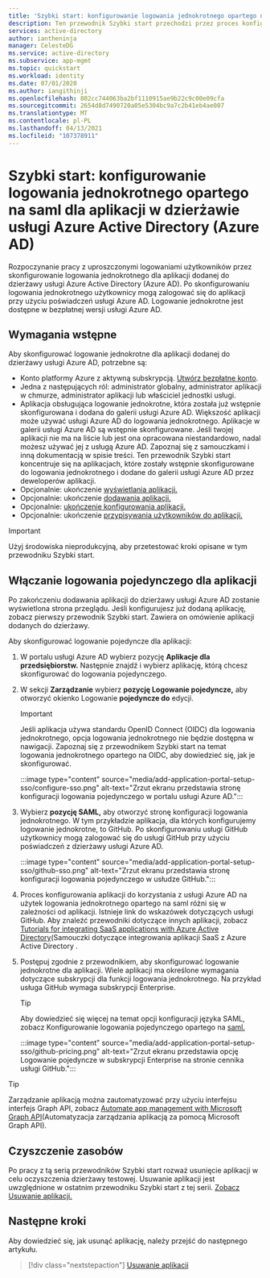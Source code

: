 ```yaml
---
title: 'Szybki start: konfigurowanie logowania jednokrotnego opartego na saml dla aplikacji w dzierżawie usługi Azure Active Directory (Azure AD)'
description: Ten przewodnik Szybki start przechodzi przez proces konfigurowania logowania jednokrotnego (SSO) opartego na saml dla aplikacji w dzierżawie usługi Azure Active Directory (Azure AD).
services: active-directory
author: iantheninja
manager: CelesteDG
ms.service: active-directory
ms.subservice: app-mgmt
ms.topic: quickstart
ms.workload: identity
ms.date: 07/01/2020
ms.author: iangithinji
ms.openlocfilehash: 802cc744063ba2bf1110915ae9b22c9c00e09cfa
ms.sourcegitcommit: 2654d8d7490720a05e5304bc9a7c2b41eb4ae007
ms.translationtype: MT
ms.contentlocale: pl-PL
ms.lasthandoff: 04/13/2021
ms.locfileid: "107378911"
---
```

# <a name="quickstart-set-up-saml-based-single-sign-on-sso-for-an-application-in-your-azure-active-directory-azure-ad-tenant"></a>Szybki start: konfigurowanie logowania jednokrotnego opartego na saml dla aplikacji w dzierżawie usługi Azure Active Directory (Azure AD)

Rozpoczynanie pracy z uproszczonymi logowaniami użytkowników przez skonfigurowanie logowania jednokrotnego dla aplikacji dodanej do dzierżawy usługi Azure Active Directory (Azure AD). Po skonfigurowaniu logowania jednokrotnego użytkownicy mogą zalogować się do aplikacji przy użyciu poświadczeń usługi Azure AD. Logowanie jednokrotne jest dostępne w bezpłatnej wersji usługi Azure AD.

## <a name="prerequisites"></a>Wymagania wstępne

Aby skonfigurować logowanie jednokrotne dla aplikacji dodanej do dzierżawy usługi Azure AD, potrzebne są:

- Konto platformy Azure z aktywną subskrypcją. [Utwórz bezpłatne konto](https://azure.microsoft.com/free/?WT.mc_id=A261C142F).
- Jedna z następujących ról: administrator globalny, administrator aplikacji w chmurze, administrator aplikacji lub właściciel jednostki usługi.
- Aplikacja obsługująca logowanie jednokrotne, która została już wstępnie skonfigurowana i dodana do galerii usługi Azure AD. Większość aplikacji może używać usługi Azure AD do logowania jednokrotnego. Aplikacje w galerii usługi Azure AD są wstępnie skonfigurowane. Jeśli twojej aplikacji nie ma na liście lub jest ona opracowana niestandardowo, nadal możesz używać jej z usługą Azure AD. Zapoznaj się z samouczkami i inną dokumentacją w spisie treści. Ten przewodnik Szybki start koncentruje się na aplikacjach, które zostały wstępnie skonfigurowane do logowania jednokrotnego i dodane do galerii usługi Azure AD przez deweloperów aplikacji.
- Opcjonalnie: ukończenie [wyświetlania aplikacji.](view-applications-portal.md)
- Opcjonalnie: ukończenie [dodawania aplikacji.](add-application-portal.md)
- Opcjonalnie: [ukończenie konfigurowania aplikacji.](add-application-portal-configure.md)
- Opcjonalnie: ukończenie [przypisywania użytkowników do aplikacji.](add-application-portal-assign-users.md)


>[!IMPORTANT]
>Użyj środowiska nieprodukcyjną, aby przetestować kroki opisane w tym przewodniku Szybki start.

## <a name="enable-single-sign-on-for-an-app"></a>Włączanie logowania pojedynczego dla aplikacji

Po zakończeniu dodawania aplikacji do dzierżawy usługi Azure AD zostanie wyświetlona strona przeglądu. Jeśli konfigurujesz już dodaną aplikację, zobacz pierwszy przewodnik Szybki start. Zawiera on omówienie aplikacji dodanych do dzierżawy.

Aby skonfigurować logowanie pojedyncze dla aplikacji:

1. W portalu usługi Azure AD wybierz pozycję **Aplikacje dla przedsiębiorstw.** Następnie znajdź i wybierz aplikację, którą chcesz skonfigurować do logowania pojedynczego.
1. W sekcji **Zarządzanie** wybierz **pozycję Logowanie pojedyncze,** aby otworzyć okienko Logowanie **pojedyncze do** edycji.

    > [!IMPORTANT]
    > Jeśli aplikacja używa standardu OpenID Connect (OIDC) dla logowania jednokrotnego, opcja logowania jednokrotnego nie będzie dostępna w nawigacji. Zapoznaj się z przewodnikem Szybki start na temat logowania jednokrotnego opartego na OIDC, aby dowiedzieć się, jak je skonfigurować.

    :::image type="content" source="media/add-application-portal-setup-sso/configure-sso.png" alt-text="Zrzut ekranu przedstawia stronę konfiguracji logowania pojedynczego w portalu usługi Azure AD.":::

1. Wybierz **pozycję SAML,** aby otworzyć stronę konfiguracji logowania jednokrotnego. W tym przykładzie aplikacja, dla których konfigurujemy logowanie jednokrotne, to GitHub. Po skonfigurowaniu usługi GitHub użytkownicy mogą zalogować się do usługi GitHub przy użyciu poświadczeń z dzierżawy usługi Azure AD.

    :::image type="content" source="media/add-application-portal-setup-sso/github-sso.png" alt-text="Zrzut ekranu przedstawia stronę konfiguracji logowania pojedynczego w usłudze GitHub.":::

1. Proces konfigurowania aplikacji do korzystania z usługi Azure AD na użytek logowania jednokrotnego opartego na saml różni się w zależności od aplikacji. Istnieje link do wskazówek dotyczących usługi GitHub. Aby znaleźć przewodniki dotyczące innych aplikacji, zobacz [Tutorials for integrating SaaS applications with Azure Active Directory](/azure/active-directory/saas-apps/)(Samouczki dotyczące integrowania aplikacji SaaS z Azure Active Directory .
1. Postępuj zgodnie z przewodnikiem, aby skonfigurować logowanie jednokrotne dla aplikacji. Wiele aplikacji ma określone wymagania dotyczące subskrypcji dla funkcji logowania jednokrotnego. Na przykład usługa GitHub wymaga subskrypcji Enterprise.
    > [!TIP]
    > Aby dowiedzieć się więcej na temat opcji konfiguracji języka SAML, zobacz Konfigurowanie logowania pojedynczego opartego na [saml.](configure-saml-single-sign-on.md)

    :::image type="content" source="media/add-application-portal-setup-sso/github-pricing.png" alt-text="Zrzut ekranu przedstawia opcję Logowanie pojedyncze w subskrypcji Enterprise na stronie cennika usługi GitHub.":::

> [!TIP]
> Zarządzanie aplikacją można zautomatyzować przy użyciu interfejsu interfejs Graph API, zobacz [Automate app management with Microsoft Graph API](/graph/application-saml-sso-configure-api)(Automatyzacja zarządzania aplikacją za pomocą Microsoft Graph API).


## <a name="clean-up-resources"></a>Czyszczenie zasobów

Po pracy z tą serią przewodników Szybki start rozważ usunięcie aplikacji w celu oczyszczenia dzierżawy testowej. Usuwanie aplikacji jest uwzględnione w ostatnim przewodniku Szybki start z tej serii. [Zobacz Usuwanie aplikacji.](delete-application-portal.md)

## <a name="next-steps"></a>Następne kroki

Aby dowiedzieć się, jak usunąć aplikację, należy przejść do następnego artykułu.
> [!div class="nextstepaction"]
> [Usuwanie aplikacji](delete-application-portal.md)
